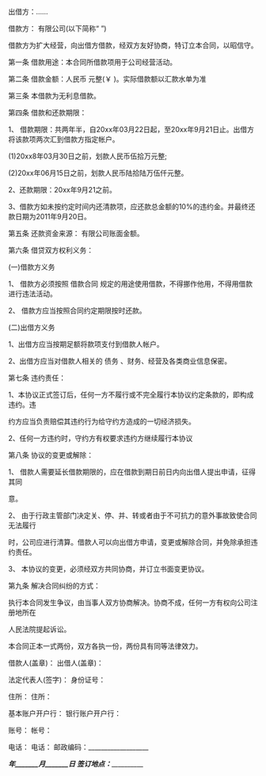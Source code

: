 
 


出借方：……


借款方： 有限公司(以下简称“ ”)


借款方为扩大经营，向出借方借款，经双方友好协商，特订立本合同，以昭信守。


第一条 借款用途：本合同所借款项用于公司经营活动。


第二条 借款金额：人民币 元整(￥ )。实际借款额以汇款水单为准


第三条 本借款为无利息借款。


第四条 借款和还款期限：


1、 借款期限：共两年半，自20xx年03月22日起，至20xx年9月21日止。出借方将该款项两次汇到借款方指定帐户。


(1)20xx8年03月30日之前，划款人民币伍拾万元整;


(2)20xx年06月15日之前，划款人民币陆拾陆万伍仟元整。


2、还款期限：20xx年9月21之前。


3、借款方如未按约定时间内还清款项，应还款总金额的10%的违约金。并最终还款日期为2011年9月20日。


第五条 还款资金来源： 有限公司账面金额。


第六条 借贷双方权利义务：


(一)借款方义务


1、 借款方必须按照
借款合同
规定的用途使用借款，不得挪作他用，不得用借款进行违法活动。


2、 借款方应当按照合同约定期限按时还款。


(二)出借方义务


1、出借方应当按期足额将款项支付到借款人帐户。


2、出借方应当对借款人相关的
债务
、财务、经营及各类商业信息保密。


第七条 违约责任：


1、本协议正式签订后，任何一方不履行或不完全履行本协议约定条款的，即构成违约。违


约方应当负责赔偿其违约行为给守约方造成的一切经济损失。


2、任何一方违约时，守约方有权要求违约方继续履行本协议


第八条 协议的变更或解除：


1、 借款人需要延长借款期限的，应在借款到期日前日内向出借人提出申请，征得其同


意。


2、 由于行政主管部门决定关、停、并、转或者由于不可抗力的意外事故致使合同无法履行


时，公司应进行清算。借款人可以向出借方申请，变更或解除合同，并免除承担违约责任。


3、 本协议的变更，必须经双方共同协商，并订立书面变更协议。


第九条 解决合同纠纷的方式：


执行本合同发生争议，由当事人双方协商解决。协商不成，任何一方有权向公司注册地所在


人民法院提起诉讼。


本合同正本一式两份，双方各执一份，两份具有同等法律效力。


借款人(盖章)： 出借人(盖章)：


法定代表人(签字)： 身份证号：


住所： 住所：


基本账户开户行： 银行账户开户行：


账号： 帐号：


电话： 电话： 邮政编码：___________________


_________年_______月_______日 签订地点：___________________
 


 

 
 
 
 
 
  


  
 

  


  


  
 
 
 
 

